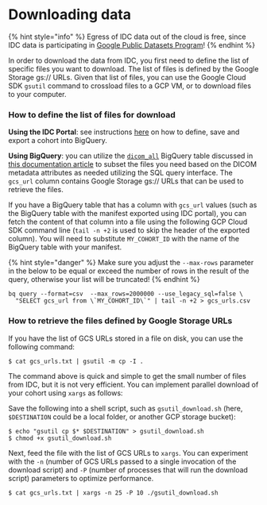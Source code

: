 # Downloading data

{% hint style="info" %}
Egress of IDC data out of the cloud is free, since IDC data is participating in [Google Public Datasets Program](https://console.cloud.google.com/marketplace/product/gcp-public-data-idc/nci-idc-data)!&#x20;
{% endhint %}

In order to download the data from IDC, you first need to define the list of specific files you want to download. The list of files is defined by the Google Storage gs:// URLs. Given that list of files, you can use the Google Cloud SDK `gsutil` command to crossload files to a GCP VM, or to download files to your computer.&#x20;

### How to define the list of files for download&#x20;

**Using the IDC Portal**: see instructions [here](https://learn.canceridc.dev/portal/data-exploration-and-cohorts/understanding-cohorts) on how to define, save and export a cohort into BigQuery.&#x20;

**Using BigQuery**: you can utilize the [`dicom_all`](https://console.cloud.google.com/bigquery?p=bigquery-public-data\&d=idc\_current\&t=dicom\_all\&page=table) BigQuery table discussed in [this documentation article](https://learn.canceridc.dev/data/organization-of-data/files-and-metadata#bigquery-tables) to subset the files you need based on the DICOM metadata attributes as needed utilizing the SQL query interface. The `gcs_url` column contains Google Storage gs:// URLs that can be used to retrieve the files.

If you have a BigQuery table that has a column with `gcs_url` values (such as the BigQuery table with the manifest exported using IDC portal), you can fetch the content of that column into a file using the following GCP Cloud SDK command line (`tail -n +2` is used to skip the header of the exported column). You will need to substitute `MY_COHORT_ID` with the name of the BigQuery table with your manifest.

{% hint style="danger" %}
Make sure you adjust the `--max-rows` parameter in the below to be equal or exceed the number of rows in the result of the query, otherwise your list will be truncated!
{% endhint %}

```shell-session
bq query --format=csv  --max_rows=2000000 --use_legacy_sql=false \
  "SELECT gcs_url from \`MY_COHORT_ID\`" | tail -n +2 > gcs_urls.csv
```

### How to retrieve the files defined by Google Storage URLs

If you have the list of GCS URLs stored in a file on disk, you can use the following command:

```shell-session
$ cat gcs_urls.txt | gsutil -m cp -I .
```

The command above is quick and simple to get the small number of files from IDC, but it is not very efficient. You can implement parallel download of your cohort using `xargs` as follows:

Save the following into a shell script, such as `gsutil_download.sh` (here, `$DESTINATION` could be a local folder, or another GCP storage bucket):

```shell-session
$ echo "gsutil cp $* $DESTINATION" > gsutil_download.sh
$ chmod +x gsutil_download.sh
```

Next, feed the file with the list of GCS URLs to `xargs`. You can experiment with the `-n` (number of GCS URLs passed to a single invocation of the download script) and `-P` (number of processes that will run the download script) parameters to optimize performance.

```shell-session
$ cat gcs_urls.txt | xargs -n 25 -P 10 ./gsutil_download.sh
```



